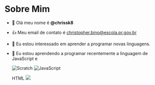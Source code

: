 # Sobre Mim
- 👋 Olá meu nome é **@chrissk8**
- :+1: Meu email de contato é christopher.bino@escola.pr.gov.br
- 👀 Eu estou interessado em aprender a programar novas linguagens.
- 🌱 Eu estou aprendendo a programar recentemente a linguagem de JavaScript e

  ![Scratch](https://img.shields.io/badge/Scratch-4D97FF?style=for-the-badge&logo=Scratch&logoColor=white)
  ![JavaScript](https://img.shields.io/badge/JavaScript-323330?style=for-the-badge&logo=javascript&logoColor=F7DF1E)
  
  
   HTML <img src="https://img.shields.io/badge/Scratch-4D97FF?style=for-the-badge&logo=Scratch&logoColor=white" />
